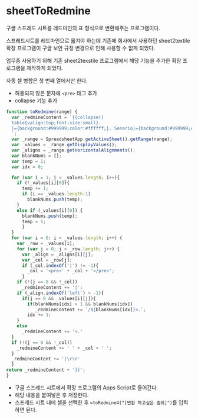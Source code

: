 # sheetToRedmine

구글 스프레드 시트를 레드마인의 표 형식으로 변환해주는 프로그램이다. 

스프레드시트를 레드마인으로 옮겨야 하는데 기존에 회사에서 사용하던 sheet2textile 확장 프로그램이 구글 보안 규정 변경으로 인해 사용할 수 없게 되었다.

업무중 사용하기 위해 기존 sheet2texstile 프로그램에서 해당 기능을 추가한 확장 프로그램을 제작하게 되었다.

자동 셀 병합은 첫 번째 열에서만 한다.

- 허용되지 않은 문자에 `<pre>` 태그 추가
- collapse 기능 추가
  
```javascript
function toRedmine(range) {
  var _redmineContent = `{{collapse()
  table{valign:top;font-size:small}.
  |={background:#999999;color:#ffffff;}. Senario|={background:#999999;color:#ffffff;}. Test Case|={background:#999999;color:#ffffff;}. Expected|=        {background:#999999;color:#ffffff;}. Result|={background:#999999;color:#ffffff;}. Pass / Fail|={background:#999999;color:#ffffff;}. Comment|
  `;
  var _range = SpreadsheetApp.getActiveSheet().getRange(range);
  var _values = _range.getDisplayValues();
  var _aligns = _range.getHorizontalAlignments();
  var blankNums = [];
  var temp = 1;
  var idx = 0;

  for (var i = 1; i < _values.length; i++){
    if (!_values[i][0]){
      temp += 1;
      if (i == _values.length-1)
        blankNums.push(temp);  
    }
    else if (_values[i][0]) {
      blankNums.push(temp);
      temp = 1;
      }
  }
  for (var i = 0; i < _values.length; i++) {
    var _row = _values[i];
    for (var j = 0; j < _row.length; j++) {
      var _align = _aligns[i][j];
      var _col = _row[j];
      if (_col.indexOf('|') != -1){
        _col = '<pre>' + _col + '</pre>';
      }
    if (!(j == 0 && !_col))
      _redmineContent += '|';
    if (_align.indexOf('left') > -1){
      if(j == 0 && _values[i][j]){
        if(blankNums[idx] > 1 && blankNums[idx])
           _redmineContent += `/${blankNums[idx]}<.`;
        idx += 1;
    }
    else
      _redmineContent += '<.'
  }
  if (!(j == 0 && !_col))
    _redmineContent += ' ' + _col + ' ';
  }
  _redmineContent += '|\r\n'
  }
return _redmineContent + '}}';
}
```
  - 구글 스프레드 시트에서 확장 프로그램의 Apps Script로 들어간다.
  - 해당 내용을 붙여넣은 후 저장한다.
  - 스프레드 시트 내에 셀을 선택한 후 `=toRedmine4("[변환 하고싶은 범위]")`를 입력하면 된다.
